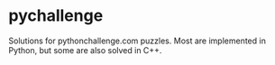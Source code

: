 # pychallenge
Solutions for pythonchallenge.com puzzles.   Most are implemented in Python, but some are also solved in C++.
